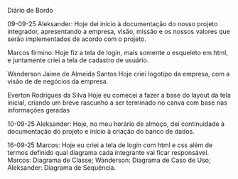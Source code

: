 Diário de Bordo

09-09-25
Aleksander:
    Hoje dei início à documentação do nosso projeto integrador, apresentando a empresa, visão, missão e os nossos valores
que serão implementados de acordo com o projeto.

Marcos firmino:
    Hoje fiz a tela de login, mais somente o esqueleto em html, e juntamente criei a tela de cadastro de usuário.

Wanderson Jaime de Almeida Santos
    Hoje criei logotipo da empresa, com a visão de de negócios da empresa.

Everton Rodrigues da Silva
    Hoje eu comecei a fazer a base do layout da tela inicial, criando um breve rascunho a ser terminado no canva com base nas informações geradas   


10-09-25
Aleksander:
    Hoje, no meu horário de almoço, dei continuidade à documentação do projeto e início à criação do banco de dados.

16-09-25
Marcos:
    Hoje eu criei a tela de login com html e css além de termos definido qual diagrama cada integrante vai ficar responsável.
    Marcos:     Diagrama de Classe;
    Wanderson:  Diagrama de Caso de Uso;
    Aleksander: Diagrama de Sequência.
